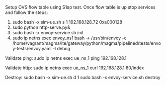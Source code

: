 Setup OVS flow table using S1ap test. Once flow table is up stop services and follow the steps:

1. sudo bash -x sim-ue.sh  s 1 192.168.128.72 0xa000128
2. sudo python http-serve.py&
3. sudo bash -x envoy-service.sh init
4. sudo ip netns exec envoy_ns1 bash
   -> /usr/bin/envoy -c /home/vagrant/magma/lte/gateway/python/magma/pipelined/tests/envoy-tests/envoy.yaml  -l debug

Validate ping:
sudo ip netns exec ue_ns_1 ping 192.168.128.1

Validate http:
sudo ip netns exec ue_ns_1 curl   192.168.128.1:80/index

Destroy:
sudo bash -x sim-ue.sh  d 1
sudo bash -x envoy-service.sh destroy
